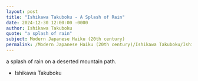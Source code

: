 ```yaml
---
layout: post
title: "Ishikawa Takuboku - A Splash of Rain"
date: 2024-12-30 12:00:00 -0000
author: Ishikawa Takuboku
quote: "a splash of rain"
subject: Modern Japanese Haiku (20th century)
permalink: /Modern Japanese Haiku (20th century)/Ishikawa Takuboku/Ishikawa Takuboku - A Splash of Rain
---
```


a splash of rain
on a deserted
mountain path.


- Ishikawa Takuboku
